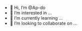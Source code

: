 - 👋 Hi, I’m @Ap-do
- 👀 I’m interested in ...
- 🌱 I’m currently learning ...
- 💞️ I’m looking to collaborate on ...


<!---
Ap-do/Ap-do is a ✨ special ✨ repository because its `README.md` (this file) appears on your GitHub profile.
You can click the Preview link to take a look at your changes.
--->

